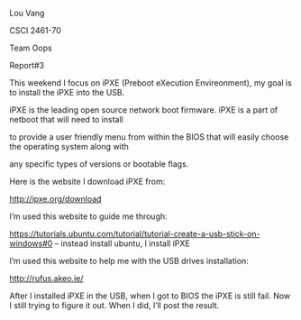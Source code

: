 Lou Vang 

CSCI 2461-70

Team Oops 

Report#3

This weekend I focus on iPXE (Preboot eXecution Envireonment), my goal is to install the iPXE into the USB. 

iPXE is the leading open source network boot firmware. iPXE is a part of netboot that will need to install 

to provide a user friendly menu from within the BIOS that will easily choose the operating system along with 

any specific types of versions or bootable flags. 

Here is the website I download iPXE from:

http://ipxe.org/download 

I’m used this website to guide me through:

https://tutorials.ubuntu.com/tutorial/tutorial-create-a-usb-stick-on-windows#0 – instead install ubuntu, I install iPXE

I’m used this website to help me with the USB drives installation:

http://rufus.akeo.ie/ 

After I installed iPXE in the USB, when I got to BIOS the iPXE is still fail. Now I still trying to figure it out.
When I did, I’ll post the result. 
